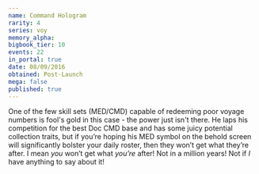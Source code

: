 ```yaml
---
name: Command Hologram
rarity: 4
series: voy
memory_alpha:
bigbook_tier: 10
events: 22
in_portal: true
date: 08/09/2016
obtained: Post-Launch
mega: false
published: true
---
```


One of the few skill sets (MED/CMD) capable of redeeming poor voyage numbers is fool's gold in this case - the power just isn't there. He laps his competition for the best Doc CMD base and has some juicy potential collection traits, but if you’re hoping his MED symbol on the behold screen will significantly bolster your daily roster, then they won’t get what they’re after. I mean *you* won’t get what *you’re* after! Not in a million years! Not if *I* have anything to say about it!
